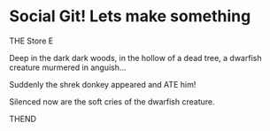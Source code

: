 # Social Git! Lets make something

THE Store E

Deep in the dark dark woods, in the hollow of a dead tree, a dwarfish creature murmered in anguish...

Suddenly the shrek donkey appeared and ATE him!

Silenced now are the soft cries of the dwarfish creature.

THEND